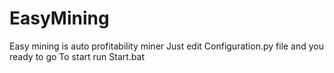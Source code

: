 # EasyMining
Easy mining is auto profitability miner
Just edit Configuration.py file and you ready to go
To start run Start.bat
